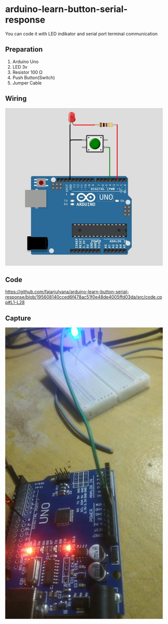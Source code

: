 # arduino-learn-button-serial-response
You can code it with LED indikator and serial port terminal communication
## Preparation
1. Arduino Uno
2. LED 3v
3. Resistor 100 Ω 
4. Push Button(Switch)
5. Jumper Cable

## Wiring
<img src="capture/wiring.jpg"><br>
## Code
https://github.com/fajarjulyana/arduino-learn-button-serial-response/blob/195608140cced6f478ac51f0e48de4005ffd03da/src/code.cpp#L1-L28
## Capture
<img src="capture/capture-1.jpg"><br>
